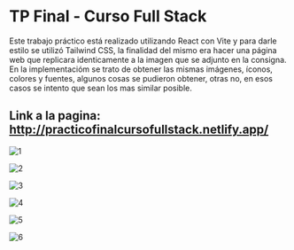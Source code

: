 # TP Final - Curso Full Stack

Este trabajo práctico está realizado utilizando React con Vite y para darle estilo se utilizó Tailwind CSS, la finalidad del mismo era hacer una página web que replicara identicamente a la imagen que se adjunto en la consigna.
En la implementacióm se trato de obtener las mismas imágenes, íconos, colores y fuentes, algunos cosas se pudieron obtener, otras no, en esos casos se intento que sean los mas similar posible.
## Link a la pagina: http://practicofinalcursofullstack.netlify.app/

![1]()

![2]()

![3]()

![4]()

![5]()

![6]()